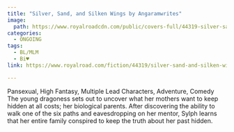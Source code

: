 ```yaml
---
title: "Silver, Sand, and Silken Wings by Angaramwrites"
image:
  path: https://www.royalroadcdn.com/public/covers-full/44319-silver-sand-and-silken-wings.jpg
categories:
  - ONGOING
tags:
  - BL/MLM
  - Bi♥
link: https://www.royalroad.com/fiction/44319/silver-sand-and-silken-wings

---
```

Pansexual, High Fantasy, Multiple Lead Characters, Adventure, Comedy
The young dragoness sets out to uncover what her mothers want to keep hidden at all costs; her biological parents. After discovering the ability to walk one of the six paths and eavesdropping on her mentor, Sylph learns that her entire family conspired to keep the truth about her past hidden.

